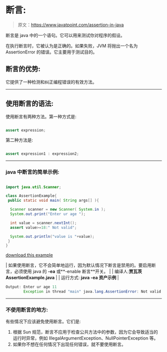 # 断言:

> 原文：<https://www.javatpoint.com/assertion-in-java>

断言是 java 中的一个语句。它可以用来测试你对程序的假设。

在执行断言时，它被认为是正确的。如果失败，JVM 将抛出一个名为 AssertionError 的错误。它主要用于测试目的。

## 断言的优势:

它提供了一种检测和纠正编程错误的有效方法。

* * *

## 使用断言的语法:

使用断言有两种方法。第一种方式是:

```java

assert expression;

```

第二种方法是:

```java

assert expression1 : expression2;

```

* * *

### java 中断言的简单示例:

```java

import java.util.Scanner;

class AssertionExample{
 public static void main( String args[] ){

  Scanner scanner = new Scanner( System.in );
  System.out.print("Enter ur age ");

  int value = scanner.nextInt();
  assert value>=18:" Not valid";

  System.out.println("value is "+value);
 } 
}

```

[download this example](https://static.javatpoint.com/src/newjdk/assertion1.zip)

| 如果使用断言，它不会简单地运行，因为默认情况下断言是禁用的。要启用断言，必须使用 java 的 **-ea** 或**-enable 断言**开关。 |
| 编译人:**贾瓦茨 AssertionExample.java** |
| 运行方式: **java -ea 资产示例** |

```java
Output: Enter ur age 11
        Exception in thread "main" java.lang.AssertionError: Not valid

```

* * *

### 不使用断言的地方:

有些情况下应该避免使用断言。它们是:

1.  根据 Sun 规范，断言不应用于检查公共方法中的参数，因为它会导致适当的运行时异常，例如 IllegalArgumentException、NullPointerException 等。
2.  如果你不想在任何情况下出现任何错误，就不要使用断言。